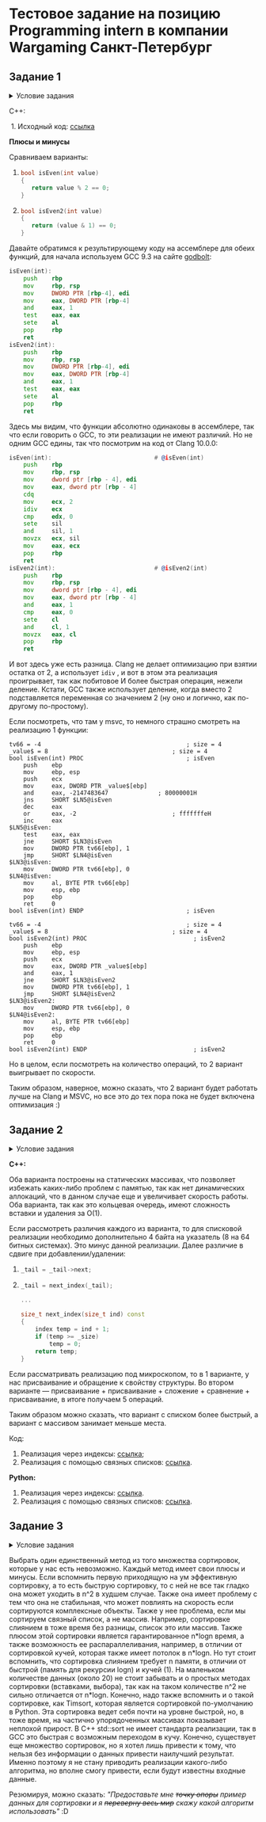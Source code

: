 # Тестовое задание на позицию Programming intern в компании Wargaming Санкт-Петербург

## Задание 1


<details>
  <summary>Условие задания</summary>

На языке Python или С/С++, написать алгоритм (функцию) определения четности целого числа, который будет аналогичен нижеприведенному по функциональности, но отличен по своей сути.

Объяснить плюсы и минусы обеих реализаций.

Python example:
```python
def isEven(value):
   return value % 2 == 0
```
C/C++ example:
```cpp
bool isEven(int value)
{
   return value % 2 == 0;
}
```

</details>


С++:

​	1. Исходный код: [ссылка](https://github.com/i582/wargaming-test-task/blob/master/cpp/src/first/is_even.h)



**Плюсы и минусы**

Сравниваем варианты:

1. ```cpp
   bool isEven(int value)
   {
      return value % 2 == 0;
   }
   ```

2. ```cpp
   bool isEven2(int value)
   {
      return (value & 1) == 0;
   }
   ```

Давайте обратимся к результирующему коду на ассемблере для обеих функций, для начала используем GCC 9.3 на сайте [godbolt](https://godbolt.org/):

```asm
isEven(int):
    push    rbp
    mov     rbp, rsp
    mov     DWORD PTR [rbp-4], edi
    mov     eax, DWORD PTR [rbp-4]
    and     eax, 1
    test    eax, eax
    sete    al
    pop     rbp
    ret
isEven2(int):
    push    rbp
    mov     rbp, rsp
    mov     DWORD PTR [rbp-4], edi
    mov     eax, DWORD PTR [rbp-4]
    and     eax, 1
    test    eax, eax
    sete    al
    pop     rbp
    ret
```

 Здесь мы видим, что функции абсолютно одинаковы в ассемблере, так что если говорить о GCC, то эти реализации не имеют различий. Но не одним GCC едины, так что посмотрим на код от Clang 10.0.0:

```asm
isEven(int):                             # @isEven(int)
    push    rbp
    mov     rbp, rsp
    mov     dword ptr [rbp - 4], edi
    mov     eax, dword ptr [rbp - 4]
    cdq
    mov     ecx, 2
    idiv    ecx
    cmp     edx, 0
    sete    sil
    and     sil, 1
    movzx   ecx, sil
    mov     eax, ecx
    pop     rbp
    ret
isEven2(int):                            # @isEven2(int)
    push    rbp
    mov     rbp, rsp
    mov     dword ptr [rbp - 4], edi
    mov     eax, dword ptr [rbp - 4]
    and     eax, 1
    cmp     eax, 0
    sete    cl
    and     cl, 1
    movzx   eax, cl
    pop     rbp
    ret
```



И вот здесь уже есть разница. Clang не делает оптимизацию при взятии остатка от 2, а использует `idiv` , и вот в этом эта реализация проигрывает, так как побитовое И более быстрая операция, нежели деление. Кстати, GCC также использует деление, когда вместо 2 подставляется переменная со значением 2 (ну оно и логично, как по-другому по-простому).

Если посмотреть, что там у msvc, то немного страшно смотреть на реализацию 1 функции:

```assembly
tv66 = -4                                         ; size = 4
_value$ = 8                                   ; size = 4
bool isEven(int) PROC                             ; isEven
    push    ebp
    mov     ebp, esp
    push    ecx
    mov     eax, DWORD PTR _value$[ebp]
    and     eax, -2147483647              ; 80000001H
    jns     SHORT $LN5@isEven
    dec     eax
    or      eax, -2                           ; fffffffeH
    inc     eax
$LN5@isEven:
    test    eax, eax
    jne     SHORT $LN3@isEven
    mov     DWORD PTR tv66[ebp], 1
    jmp     SHORT $LN4@isEven
$LN3@isEven:
	mov     DWORD PTR tv66[ebp], 0
$LN4@isEven:
    mov     al, BYTE PTR tv66[ebp]
    mov     esp, ebp
    pop     ebp
    ret     0
bool isEven(int) ENDP                             ; isEven

tv66 = -4                                         ; size = 4
_value$ = 8                                   ; size = 4
bool isEven2(int) PROC                              ; isEven2
    push    ebp
    mov     ebp, esp
    push    ecx
    mov     eax, DWORD PTR _value$[ebp]
    and     eax, 1
    jne     SHORT $LN3@isEven2
    mov     DWORD PTR tv66[ebp], 1
    jmp     SHORT $LN4@isEven2
$LN3@isEven2:
    mov     DWORD PTR tv66[ebp], 0
$LN4@isEven2:
    mov     al, BYTE PTR tv66[ebp]
    mov     esp, ebp
    pop     ebp
    ret     0
bool isEven2(int) ENDP                              ; isEven2
```

Но в целом, если посмотреть на количество операций, то 2 вариант выигрывает по скорости.



Таким образом, наверное, можно сказать, что 2 вариант будет работать лучше на Clang и MSVC, но все это до тех пора пока не будет включена оптимизация :)



 

## Задание 2

<details>
  <summary>Условие задания</summary>

На языках Python(2.7) и/или С++, написать минимум по 2 класса реализовывающих циклический буфер FIFO.

Объяснить плюсы и минусы каждой реализации.

</details>

**С++:**

Оба варианта построены на статических массивах, что позволяет избежать каких-либо проблем с памятью, так как нет динамических аллокаций, что в данном случае еще и увеличивает скорость работы. Оба варианта, так как это кольцевая очередь, имеют сложность вставки и удаления за O(1).

Если рассмотреть различия каждого из варианта, то для списковой реализации необходимо дополнительно 4 байта на указатель (8 на 64 битных системах). Это минус данной реализации. Далее различие в сдвиге при добавлении/удалении:

1. ```cpp
   _tail = _tail->next;
   ```

2. ```cpp
   _tail = next_index(_tail);
   
   ...
       
   size_t next_index(size_t ind) const
   {
       index temp = ind + 1;
       if (temp >= _size)
           temp = 0;
       return temp;
   }
   ```

Если рассматривать реализацию под микроскопом, то в 1 варианте, у нас присваивание и обращение к свойству структуры. Во втором варианте — присваивание + присваивание + сложение + сравнение + присваивание, в итоге получаем 5 операций. 

Таким образом можно сказать, что вариант с списком более быстрый, а вариант с массивом занимает меньше места.

Код:

1. Реализация через индексы: [ссылка](https://github.com/i582/wargaming-test-task/blob/master/cpp/src/second/cyclic_queue.h);
2. Реализация с помощью связных списков: [ссылка](https://github.com/i582/wargaming-test-task/blob/master/cpp/src/second/cyclic_queue_list.h).



**Python:**

1. Реализация через индексы: [ссылка](https://github.com/i582/wargaming-test-task/blob/master/python/second/CyclesQueue/arrayImpl.py).
2. Реализация с помощью связных списков: [ссылка](https://github.com/i582/wargaming-test-task/blob/master/python/second/CyclesQueue/listImpl.py).



## Задание 3

<details>
  <summary>Условие задания</summary>

На языке Python или С/С++, написать функцию, которая быстрее всего (по процессорным тикам) отсортирует данный ей массив чисел.

Массив может быть любого размера со случайным порядком чисел (в том числе и отсортированным).

Объяснить почему вы считаете, что функция соответствует заданным критериям.

</details>



Выбрать один единственный метод из того множества сортировок, которые у нас есть невозможно. Каждый метод имеет свои плюсы и минусы. Если вспомнить первую приходящую на ум эффективную сортировку, а то есть быструю сортировку, то с ней не все так гладко она может уходить в n^2 в худшем случае. Также она имеет проблему с тем что она не стабильная, что может повлиять на скорость если сортируются комплексные объекты. Также у нее проблема, если мы сортируем связный список, а не массив. Например, сортировке слиянием в тоже время без разницы, список это или массив. Также плюсом этой сортировки является гарантированное n\*logn время, а также возможность ее распараллеливания, например, в отличии от сортировкой кучей, которая также имеет потолок в n*logn. Но тут стоит вспомнить, что сортировка слиянием требует n памяти, в отличии от быстрой (память для рекурсии logn) и кучей (1). На маленьком количестве данных (около 20) не стоит забывать и о простых методах сортировки (вставками, выбора), так как на таком количестве n^2 не сильно отличается от n\*logn. Конечно, надо также вспомнить и о такой сортировке, как Timsort, которая является сортировкой по-умолчанию в Python. Эта сортировка ведет себя почти на уровне быстрой, но, в тоже время, на частично упорядоченных массивах показывает неплохой прирост. В С++ std::sort не имеет стандарта реализации, так в GCC это быстрая с возможным переходом в кучу. Конечно, существует еще множество сортировок, но я хотел лишь привести к тому, что нельзя без информации о данных привести наилучший результат. Именно поэтому я не стану приводить реализации какого-либо алгоритма, но вполне cмогу привести, если будут известны входные данные.

Резюмируя, можно сказать: *"Предоставьте мне ~~точку опоры~~ пример данных для сортировки и я ~~переверну весь мир~~ скажу какой алгоритм использовать"* :D

